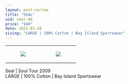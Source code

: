```yaml
---
layout: post-narrow
title: "SEAL"
uid: seal-40
price: "$40"
date: 2021-01-28
sizing: "LARGE | 100% Cotton | Bay Island Sportswear"
---
```




<table style="width:100%;"><tr><td style="vertical-align:top;">
      <figure class="tmblr-full" data-orig-height="2048" data-orig-width="1365" data-orig-src="https://concertshirts.netlify.app/shirts/0334/0334-01.jpg"><img src="https://64.media.tumblr.com/f07670ca54d7072286d6c77f302b0c0a/33a0a398898923fa-30/s540x810/e68c1fd54af628556af7d640e0076d8e7f14ec1e.jpg" data-orig-height="2048" data-orig-width="1365" data-orig-src="https://concertshirts.netlify.app/shirts/0334/0334-01.jpg"/></figure></td>
    <td style="vertical-align:top;">
      <figure class="tmblr-full" data-orig-height="2048" data-orig-width="1365" data-orig-src="https://concertshirts.netlify.app/shirts/0334/0334-02.jpg"><img src="https://64.media.tumblr.com/b5fe0ec8a1599edda9ab0b83cc6ef4e1/33a0a398898923fa-83/s540x810/45a0aeba68e57db724f6306cb7b43a593d36521f.jpg" data-orig-height="2048" data-orig-width="1365" data-orig-src="https://concertshirts.netlify.app/shirts/0334/0334-02.jpg"/></figure></td>
  </tr></table><p>
  Seal | Soul Tour 2009<br/>LARGE | 100% Cotton | Bay Island Sportswear
</p>

